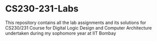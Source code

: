 # CS230-231-Labs
This repository contains all the lab assignments and its solutions for CS230/231 Course for Digital Logic Design and Computer Architecture undertaken during my sophomore year at IIT Bombay
